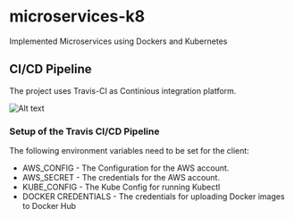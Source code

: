 # microservices-k8
Implemented Microservices using Dockers and Kubernetes


## CI/CD Pipeline

The project uses Travis-CI as Continious integration platform.

![Alt text](screenshots/travisci.png?raw=true "Travis CI Build")

### Setup of the Travis CI/CD Pipeline

The following environment variables need to be set for the client:

  * AWS_CONFIG - The Configuration for the AWS account.
  * AWS_SECRET - The credentials for the AWS account.
  * KUBE_CONFIG - The Kube Config for running Kubectl
  * DOCKER CREDENTIALS - The credentials for uploading Docker images to Docker Hub


